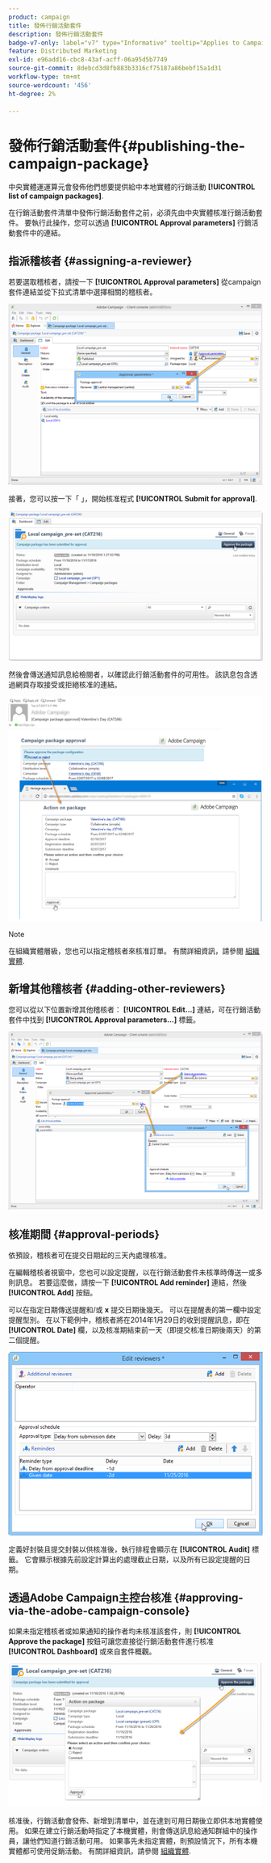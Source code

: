 ```yaml
---
product: campaign
title: 發佈行銷活動套件
description: 發佈行銷活動套件
badge-v7-only: label="v7" type="Informative" tooltip="Applies to Campaign Classic v7 only"
feature: Distributed Marketing
exl-id: e96add16-cbc8-43af-acff-06a95d5b7749
source-git-commit: 8debcd3d8fb883b3316cf75187a86bebf15a1d31
workflow-type: tm+mt
source-wordcount: '456'
ht-degree: 2%

---
```


# 發佈行銷活動套件{#publishing-the-campaign-package}



中央實體運運算元會發佈他們想要提供給中本地實體的行銷活動 **[!UICONTROL list of campaign packages]**.

在行銷活動套件清單中發佈行銷活動套件之前，必須先由中央實體核准行銷活動套件。 要執行此操作，您可以透過 **[!UICONTROL Approval parameters]** 行銷活動套件中的連結。

## 指派稽核者 {#assigning-a-reviewer}

若要選取稽核者，請按一下 **[!UICONTROL Approval parameters]** 從campaign套件連結並從下拉式清單中選擇相關的稽核者。

![](assets/s_advuser_mkg_dist_define_valid.png)

接著，您可以按一下「 」，開始核准程式 **[!UICONTROL Submit for approval]**.

![](assets/s_advuser_mkg_dist_valid_process.png)

然後會傳送通知訊息給檢閱者，以確認此行銷活動套件的可用性。 該訊息包含透過網頁存取接受或拒絕核准的連結。

![](assets/s_advuser_mkg_dist_valid_process1.png)

>[!NOTE]
>
>在組織實體層級，您也可以指定稽核者來核准訂單。 有關詳細資訊，請參閱 [組織實體](about-distributed-marketing.md#organizational-entities).

## 新增其他稽核者 {#adding-other-reviewers}

您可以從以下位置新增其他稽核者： **[!UICONTROL Edit...]** 連結，可在行銷活動套件中找到 **[!UICONTROL Approval parameters...]** 標籤。

![](assets/s_advuser_mkg_dist_select_op_valid.png)

## 核准期間 {#approval-periods}

依預設，稽核者可在提交日期起的三天內處理核准。

在編輯稽核者視窗中，您也可以設定提醒，以在行銷活動套件未核準時傳送一或多則訊息。 若要這麼做，請按一下 **[!UICONTROL Add reminder]** 連結，然後 **[!UICONTROL Add]** 按鈕。

可以在指定日期傳送提醒和/或 **x** 提交日期後幾天。 可以在提醒表的第一欄中設定提醒型別。 在以下範例中，稽核者將在2014年1月29日的收到提醒訊息，即在 **[!UICONTROL Date]** 欄，以及核准期結束前一天（即提交核准日期後兩天）的第二個提醒。

![](assets/s_advuser_mkg_dist_reminder_planning.png)

定義好封裝且提交封裝以供核准後，執行排程會顯示在 **[!UICONTROL Audit]** 標籤。 它會顯示根據先前設定計算出的處理截止日期，以及所有已設定提醒的日期。

## 透過Adobe Campaign主控台核准 {#approving-via-the-adobe-campaign-console}

如果未指定稽核者或如果通知的操作者均未核准該套件，則 **[!UICONTROL Approve the package]** 按鈕可讓您直接從行銷活動套件進行核准 **[!UICONTROL Dashboard]** 或來自套件概觀。

![](assets/s_advuser_mkg_dist_valid_button.png)

核准後，行銷活動會發佈、新增到清單中，並在達到可用日期後立即供本地實體使用。 如果在建立行銷活動時指定了本機實體，則會傳送訊息給通知群組中的操作員，讓他們知道行銷活動可用。 如果事先未指定實體，則預設情況下，所有本機實體都可使用促銷活動。 有關詳細資訊，請參閱 [組織實體](about-distributed-marketing.md#organizational-entities).
